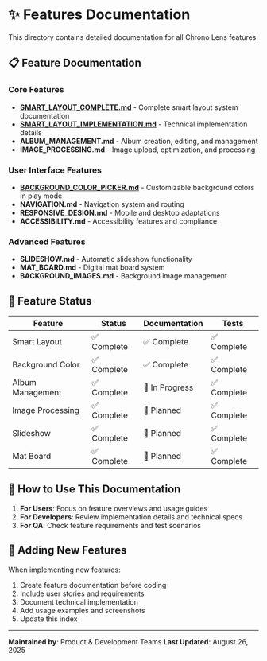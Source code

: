 # ✨ Features Documentation

This directory contains detailed documentation for all Chrono Lens features.

## 📋 Feature Documentation

### Core Features

- **[SMART_LAYOUT_COMPLETE.md](SMART_LAYOUT_COMPLETE.md)** - Complete smart layout system documentation
- **[SMART_LAYOUT_IMPLEMENTATION.md](SMART_LAYOUT_IMPLEMENTATION.md)** - Technical implementation details
- **ALBUM_MANAGEMENT.md** - Album creation, editing, and management
- **IMAGE_PROCESSING.md** - Image upload, optimization, and processing

### User Interface Features

- **[BACKGROUND_COLOR_PICKER.md](BACKGROUND_COLOR_PICKER.md)** - Customizable background colors in play mode
- **NAVIGATION.md** - Navigation system and routing
- **RESPONSIVE_DESIGN.md** - Mobile and desktop adaptations
- **ACCESSIBILITY.md** - Accessibility features and compliance

### Advanced Features

- **SLIDESHOW.md** - Automatic slideshow functionality
- **MAT_BOARD.md** - Digital mat board system
- **BACKGROUND_IMAGES.md** - Background image management

## 🎯 Feature Status

| Feature          | Status      | Documentation  | Tests       |
| ---------------- | ----------- | -------------- | ----------- |
| Smart Layout     | ✅ Complete | ✅ Complete    | ✅ Complete |
| Background Color | ✅ Complete | ✅ Complete    | ✅ Complete |
| Album Management | ✅ Complete | 📝 In Progress | ✅ Complete |
| Image Processing | ✅ Complete | 📝 Planned     | ✅ Complete |
| Slideshow        | ✅ Complete | 📝 Planned     | ✅ Complete |
| Mat Board        | ✅ Complete | 📝 Planned     | ✅ Complete |

## 📖 How to Use This Documentation

1. **For Users**: Focus on feature overviews and usage guides
2. **For Developers**: Review implementation details and technical specs
3. **For QA**: Check feature requirements and test scenarios

## 🚀 Adding New Features

When implementing new features:

1. Create feature documentation before coding
2. Include user stories and requirements
3. Document technical implementation
4. Add usage examples and screenshots
5. Update this index

---

**Maintained by**: Product & Development Teams
**Last Updated**: August 26, 2025
